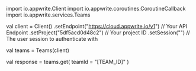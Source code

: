 import io.appwrite.Client
import io.appwrite.coroutines.CoroutineCallback
import io.appwrite.services.Teams

val client = Client()
    .setEndpoint("https://cloud.appwrite.io/v1") // Your API Endpoint
    .setProject("5df5acd0d48c2") // Your project ID
    .setSession("") // The user session to authenticate with

val teams = Teams(client)

val response = teams.get(
    teamId = "[TEAM_ID]"
)
